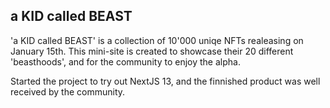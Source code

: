 ## a KID called BEAST

'a KID called BEAST' is a collection of 10'000 uniqe NFTs realeasing on January 15th. This mini-site is created to showcase their 20 different 'beasthoods', and for the community to enjoy the alpha.

Started the project to try out NextJS 13, and the finnished product was well received by the community.
